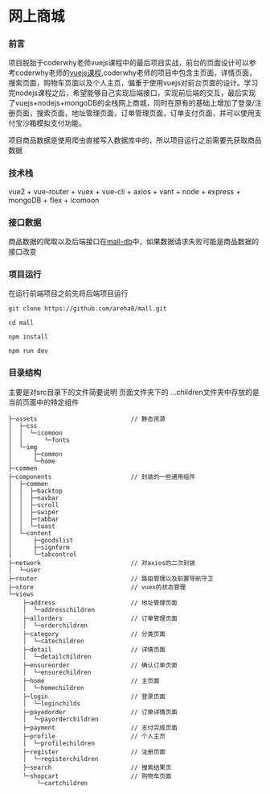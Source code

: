 # 网上商城

### 前言
项目脱胎于coderwhy老师vuejs课程中的最后项目实战，前台的页面设计可以参考coderwhy老师的[vuejs课程](https://www.bilibili.com/video/BV17j411f74d?spm_id_from=333.999.0.0),coderwhy老师的项目中包含主页面，详情页面，搜索页面，购物车页面以及个人主页，偏重于使用vuejs对前台页面的设计。学习完nodejs课程之后，希望能够自己实现后端接口，实现前后端的交互，最后实现了vuejs+nodejs+mongoDB的全栈网上商城，同时在原有的基础上增加了登录/注册页面，搜索页面，地址管理页面，订单管理页面，订单支付页面，并可以使用支付宝沙箱模拟支付功能。

项目商品数据是使用爬虫直接写入数据库中的，所以项目运行之前需要先获取商品数据

### 技术栈
vue2 + vue-router + vuex + vue-cli + axios + vant + node + express + mongoDB + flex + icomoon

### 接口数据
商品数据的爬取以及后端接口在[mall-db](https://github.com/areha0/mall-db)中，如果数据请求失败可能是商品数据的接口改变

### 项目运行
在运行前端项目之前先将后端项目运行
```
git clone https://github.com/areha0/mall.git

cd mall

npm install

npm run dev
```
### 目录结构
主要是对src目录下的文件简要说明
页面文件夹下的 ...children文件夹中存放的是当前页面中的特定组件
```F:.
├─assets                          // 静态资源
│  ├─css
│  │  └─icomoon
│  │      └─fonts
│  └─img
│      ├─common
│      └─home
├─commen
├─components                      // 封装的一些通用组件
│  ├─commen
│  │  ├─backtop
│  │  ├─navbar
│  │  ├─scroll
│  │  ├─swiper
│  │  ├─tabbar
│  │  └─toast
│  └─content
│      ├─goodslist
│      ├─signform
│      └─tabcontrol
├─network                         // 对axios的二次封装
│  └─user
├─router                          // 路由管理以及前置导航守卫
├─store                           // vuex的状态管理
└─views
    ├─address                     // 地址管理页面
    │  └─addresschildren
    ├─allorders                   // 订单管理页面
    │  └─orderchildren
    ├─category                    // 分类页面
    │  └─catechildren
    ├─detail                      // 详情页面
    │  └─detailchildren
    ├─ensureorder                 // 确认订单页面
    │  └─ensurechildren 
    ├─home                        // 主页面
    │  └─homechildren
    ├─login                       // 登录页面
    │  └─loginchilds 
    ├─payedorder                  // 订单详情页面
    │  └─payorderchildren
    ├─payment                     // 支付完成页面
    ├─profile                     // 个人主页
    │  └─profilechildren
    ├─register                    // 注册页面
    │  └─registerchildren
    ├─search                      // 搜索结果页
    └─shopcart                    // 购物车页面
        └─cartchildren
```
